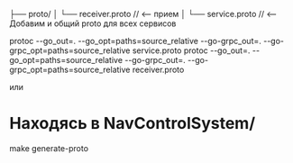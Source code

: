 ├── proto/
│   └── receiver.proto          // <-- прием
│   └── service.proto           // <-- Добавим и общий proto для всех сервисов


protoc --go_out=. --go_opt=paths=source_relative --go-grpc_out=. --go-grpc_opt=paths=source_relative service.proto
protoc --go_out=. --go_opt=paths=source_relative --go-grpc_out=. --go-grpc_opt=paths=source_relative receiver.proto

или
# Находясь в NavControlSystem/
make generate-proto

